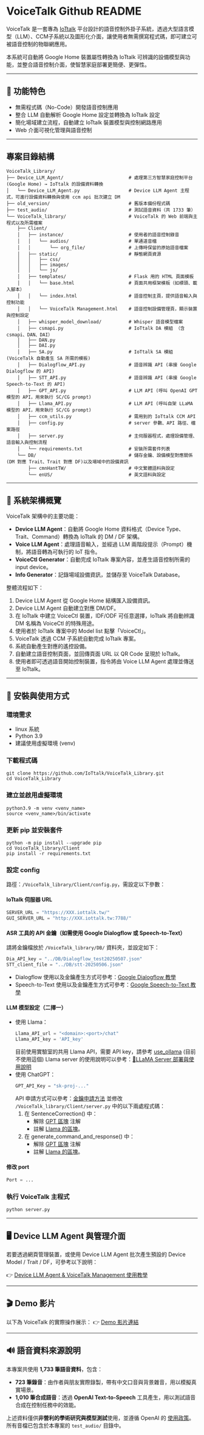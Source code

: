 # VoiceTalk Github README

VoiceTalk 是一套專為 [IoTtalk](https://github.com/IoTtalk/IoTtalk-py) 平台設計的語音控制外掛子系統，透過大型語言模型（LLM）、CCM子系統以及圖形化介面，讓使用者無需撰寫程式碼，即可建立可被語音控制的物聯網應用。 

本系統可自動將 Google Home 裝置屬性轉換為 IoTtalk 可辨識的設備模型與功能，並整合語音控制介面，使智慧家庭部署更簡便、更彈性。

---

## 🔧 功能特色

- 無需程式碼（No-Code）開發語音控制應用
- 整合 LLM 自動解析 Google Home 設定並轉換為 IoTtalk 設定
- 簡化場域建立流程，自動建立 IoTtalk 裝置模型與控制網路應用
- Web 介面可視化管理與語音控制

---

##    專案目錄結構

```
VoiceTalk_Library/
├── Device_LLM_Agent/                        # 處理第三方智慧家庭控制平台(Google Home) → IoTtalk 的設備資料轉換
│   └── Device_LLM_Agent.py                  # Device LLM Agent 主程式，可進行設備資料轉換與使用 ccm api 批次建立 DM
├── old_version/                             # 舊版本備份程式碼
├── test_audio/                              # 測試語音資料（共 1733 筆）
└── VoiceTalk_library/                       # VoiceTalk 的 Web 前端與主程式以及所需檔案
    ├── Client/                   
    │   ├── instance/                        # 使用者的語音控制錄音
    │   │   └── audios/                      # 單通道音檔
    │   │       └── org_file/                # 上傳時保留的原始語音檔案
    │   ├── static/                          # 靜態網頁資源
    │   │   ├── css/              
    │   │   ├── images/           
    │   │   └── js/               
    │   ├── templates/                       # Flask 用的 HTML 頁面模板
    │   │   └── base.html                    # 頁面共用框架模板（如標頭、載入腳本）
    │   │   └── index.html                   # 語音控制主頁，提供語音輸入與控制功能
    │   │   └── VoiceTalk Management.html    # 語音控制設備管理頁，顯示裝置與控制設定
    │   ├── whisper_model_download/          # Whisper 語音模型檔案
    │   ├── csmapi.py                        # IoTtalk DA 模組 （含 csmapi、DAN、DAI）
    │   ├── DAN.py                           
    │   ├── DAI.py                           
    │   ├── SA.py                            # IoTtalk SA 模組 (VoiceTalk 自動產生 SA 所需的模板)
    │   ├── Dialogflow_API.py                # 語音辨識 API (串接 Google Dialogflow 的 API)
    │   ├── STT_API.py                       # 語音辨識 API (串接 Google Speech-to-Text 的 API)
    │   ├── GPT_API.py                       # LLM API (呼叫 OpenAI GPT 模型的 API，用來執行 SC/CG prompt)
    │   ├── Llama_API.py                     # LLM API (呼叫自架 LLaMA 模型的 API，用來執行 SC/CG prompt)
    │   ├── ccm_utils.py                     # 需用到的 IoTtalk CCM API
    │   ├── config.py                        # server 參數、API 路徑、檔案路徑
    │   ├── server.py                        # 主伺服器程式，處理設備管理、語音輸入與控制流程
    │   └── requirements.txt                 # 安裝所需套件列表
    └── DB/                                  # 儲存金鑰、設備模型對應關係(DM 對應 Trait、Trait 對應 DF)以及場域中的設備資訊
        ├── cmnHantTW/                       # 中文繁體語料與設定
        └── enUS/                            # 英文語料與設定
```

---

## 📐 系統架構概覽

VoiceTalk 架構中的主要功能：

- **Device LLM Agent**：自動將 Google Home 資料格式（Device Type、Trait、Command）轉換為 IoTtalk 的 DM / DF 架構。
- **Voice LLM Agent**：處理語音輸入，並經過 LLM 兩階段提示（Prompt）機制，將語音轉為可執行的 IoT 指令。
- **VoiceCtl Generator**：自動完成 IoTtalk 專案內容，並產生語音控制所需的 input device。
- **Info Generator**：記錄場域設備資訊，並儲存至 VoiceTalk Database。

整體流程如下：
1. Device LLM Agent 從 Google Home 結構匯入設備資訊。
2. Device LLM Agent 自動建立對應 DM/DF。
3. 在 IoTtalk 中建立 VoiceCtl 裝置，IDF/ODF 可任意選擇，IoTtalk 將自動辨識 DM 名稱為 VoiceCtl 的特殊用途。
4. 使用者於 IoTtalk 專案中的 Model list 點擊「VoiceCtl」。
5. VoiceTalk 透過 CCM 子系統自動完成 IoTtalk 專案。
6. 系統自動產生對應的遙控設備。
7. 自動建立語音控制頁面，並回傳頁面 URL 以 QR Code 呈現於 IoTtalk。
8. 使用者即可透過語音開始控制裝置，指令將由 Voice LLM Agent 處理並傳送至 IoTtalk。

---

## 🧰 安裝與使用方式

### 環境需求

- linux 系統
- Python 3.9
- 建議使用虛擬環境 (venv)

### 下載程式碼

```bash=
git clone https://github.com/IoTtalk/VoiceTalk_Library.git
cd VoiceTalk_Library
```

### 建立並啟用虛擬環境

```bash=
python3.9 -m venv <venv_name>
source <venv_name>/bin/activate
```

### 更新 pip 並安裝套件

```bash=
python -m pip install --upgrade pip
cd VoiceTalk_library/Client
pip install -r requirements.txt
```

### 設定 config

路徑：`/VoiceTalk_library/Client/config.py`，需設定以下參數：

#### IoTtalk 伺服器 URL

```python
SERVER_URL = "https://XXX.iottalk.tw/"
GUI_SERVER_URL = "http://XXX.iottalk.tw:7788/"
```

#### ASR 工具的 API 金鑰（如需使用 Google Dialogflow 或 Speech-to-Text）
請將金鑰檔放於 `/VoiceTalk_library/DB/` 資料夾，並設定如下：
```python
Dia_API_key = "../DB/Dialogflow_test20250507.json"
STT_client_file = "../DB/stt-20250506.json"
```

- Dialogflow 使用以及金鑰產生方式可參考：[Google Dialogflow 教學](https://hackmd.io/@kiriku0825/rJp3vwdbgl)
- Speech-to-Text 使用以及金鑰產生方式可參考：[Google Speech-to-Text 教學](https://hackmd.io/@kiriku0825/ryd5SDuWlx)


#### LLM 模型設定（二擇一）
- 使用 Llama：
    ```python
    Llama_API_url = "<domain>:<port>/chat"
    Llama_API_key = 'API_key'
    ```
    目前使用實驗室的共用 Llama API，需要 API key，請參考 [use_ollama](https://github.com/IoTtalk/AgriGraphRAG/blob/master/create_graph/use_ollama.py)
    (目前不使用這個) Llama server 的使用說明可以參考：[🦙LLaMA Server 部署與使用說明](https://hackmd.io/@kiriku0825/rkl6Ph5Zll)
- 使用 ChatGPT：
    ```python
    GPT_API_Key = "sk-proj-..."
    ```
    API 申請方式可以參考：[金鑰申請方法](https://hackmd.io/@claireshen/Hyo-vn9bel)
    並修改 `/VoiceTalk_library/Client/server.py` 中的以下兩處程式碼：
    1. 在 SentenceCorrection() 中：
        - 解除 [GPT 區塊](https://github.com/IoTtalk/VoiceTalk_Library/blob/f3007a5f014ba476542d88b1043148db46d7c72e/VoiceTalk_library/Client/server.py#L433~L434) 注解
        - 註解 [Llama 的區塊](https://github.com/IoTtalk/VoiceTalk_Library/blob/f3007a5f014ba476542d88b1043148db46d7c72e/VoiceTalk_library/Client/server.py#L437~L438)。
    2. 在 generate_command_and_response() 中：
        - 解除 [GPT 區塊](https://github.com/IoTtalk/VoiceTalk_Library/blob/f3007a5f014ba476542d88b1043148db46d7c72e/VoiceTalk_library/Client/server.py#L274~L275) 注解
        - 註解 [Llama 的區塊](https://github.com/IoTtalk/VoiceTalk_Library/blob/f3007a5f014ba476542d88b1043148db46d7c72e/VoiceTalk_library/Client/server.py#L279)。
    
#### 修改 port
```python
Port = ...
```

### 執行 VoiceTalk 主程式

```bash
python server.py
```
---

## 🖥️ Device LLM Agent 與管理介面

若要透過網頁管理裝置，或使用 Device LLM Agent 批次產生預設的 Device Model / Trait / DF，可參考以下說明：

👉 [Device LLM Agent & VoiceTalk Management 使用教學](https://hackmd.io/@claireshen/S1d9EOKbgx)

---

## 🎬 Demo 影片

以下為 VoiceTalk 的實際操作展示：
👉 [Demo 影片連結](https://youtu.be/Ib2J3VtBXIw)

---

## 🔊 語音資料來源說明

本專案共使用 **1,733 筆語音資料**，包含：

- **723 筆錄音**：由作者與朋友實際錄製，帶有中文口音與背景雜音，用以模擬真實場景。
- **1,010 筆合成語音**：透過 **OpenAI Text-to-Speech** 工具產生，用以測試語音合成在控制任務中的效能。

上述資料僅供**非營利的學術研究與模型測試**使用，並遵循 OpenAI 的 [使用政策](https://openai.com/policies/terms-of-use)。所有音檔已包含於本專案的 `test_audio/` 目錄中。
